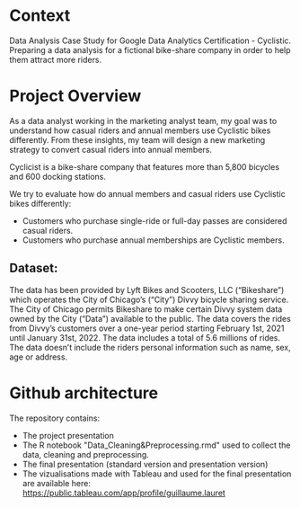 # Context
Data Analysis Case Study for Google Data Analytics Certification - Cyclistic. Preparing a data analysis for a fictional bike-share company in order to help them attract more riders. 

# Project Overview
As a data analyst working in the marketing analyst team, my goal was to understand how casual riders and annual members use Cyclistic bikes differently. From these insights, my team will design a new marketing strategy to convert casual riders into annual members.

Cyclicist is a bike-share company that features more than 5,800 bicycles and 600 docking stations.

We try to evaluate how do annual members and casual riders use Cyclistic bikes differently:
- Customers who purchase single-ride or full-day passes are considered casual riders.
- Customers who purchase annual memberships are Cyclistic members.

## Dataset: 
The data has been provided by Lyft Bikes and Scooters, LLC (“Bikeshare”) which operates the City of Chicago’s (“City”) Divvy bicycle sharing service. The City of Chicago permits Bikeshare to make certain Divvy system data owned by the City (“Data”) available to the public.
The data covers the rides from Divvy’s customers over a one-year period starting February 1st, 2021 until January 31st, 2022.
The data includes a total of 5.6 millions of rides.
The data doesn’t include the riders personal information such as name, sex, age or address.

# Github architecture
The repository contains:
- The project presentation
- The R notebook "Data_Cleaning&Preprocessing.rmd" used to collect the data, cleaning and preprocessing.
- The final presentation (standard version and presentation version)
- The vizualisations made with Tableau and used for the final presentation are available here: https://public.tableau.com/app/profile/guillaume.lauret
